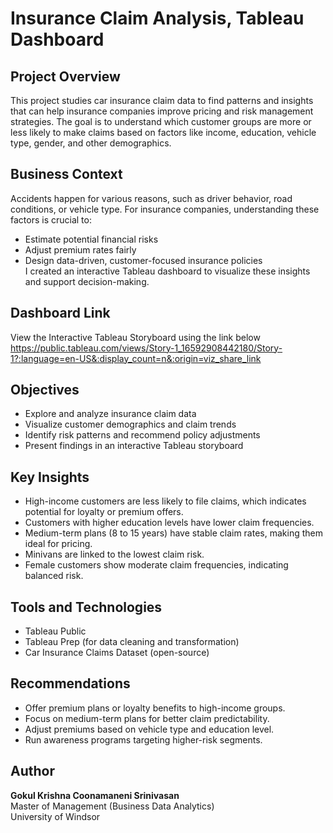 

# Insurance Claim Analysis, Tableau Dashboard

## Project Overview
This project studies car insurance claim data to find patterns and insights that can help insurance companies improve pricing and risk management strategies. The goal is to understand which customer groups are more or less likely to make claims based on factors like income, education, vehicle type, gender, and other demographics.

## Business Context
Accidents happen for various reasons, such as driver behavior, road conditions, or vehicle type. For insurance companies, understanding these factors is crucial to:

- Estimate potential financial risks  
- Adjust premium rates fairly  
- Design data-driven, customer-focused insurance policies  
I created an interactive Tableau dashboard to visualize these insights and support decision-making.

## Dashboard Link  
View the Interactive Tableau Storyboard  using the link below
https://public.tableau.com/views/Story-1_16592908442180/Story-1?:language=en-US&:display_count=n&:origin=viz_share_link

## Objectives
- Explore and analyze insurance claim data  
- Visualize customer demographics and claim trends  
- Identify risk patterns and recommend policy adjustments  
- Present findings in an interactive Tableau storyboard  

## Key Insights
- High-income customers are less likely to file claims, which indicates potential for loyalty or premium offers.  
- Customers with higher education levels have lower claim frequencies.  
- Medium-term plans (8 to 15 years) have stable claim rates, making them ideal for pricing.  
- Minivans are linked to the lowest claim risk.  
- Female customers show moderate claim frequencies, indicating balanced risk.  

## Tools and Technologies
- Tableau Public  
- Tableau Prep (for data cleaning and transformation)  
- Car Insurance Claims Dataset (open-source)  

## Recommendations
- Offer premium plans or loyalty benefits to high-income groups.  
- Focus on medium-term plans for better claim predictability.  
- Adjust premiums based on vehicle type and education level.  
- Run awareness programs targeting higher-risk segments.  

## Author
**Gokul Krishna Coonamaneni Srinivasan**  
Master of Management (Business Data Analytics)  
University of Windsor
